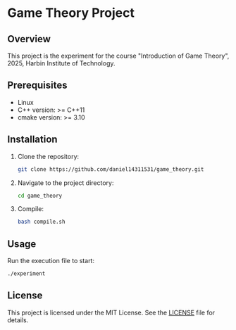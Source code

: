 # Game Theory Project

## Overview
This project is the experiment for the course "Introduction of Game Theory", 2025, Harbin Institute of Technology.

## Prerequisites
- Linux
- C++ version: >= C++11
- cmake version: >= 3.10

## Installation
1. Clone the repository:
    ```bash
    git clone https://github.com/daniel14311531/game_theory.git
    ```
2. Navigate to the project directory:
    ```bash
    cd game_theory
    ```
3. Compile:
    ```bash
    bash compile.sh
    ```

## Usage

Run the execution file to start:
```bash
./experiment
```

## License
This project is licensed under the MIT License. See the [LICENSE](LICENSE) file for details.
